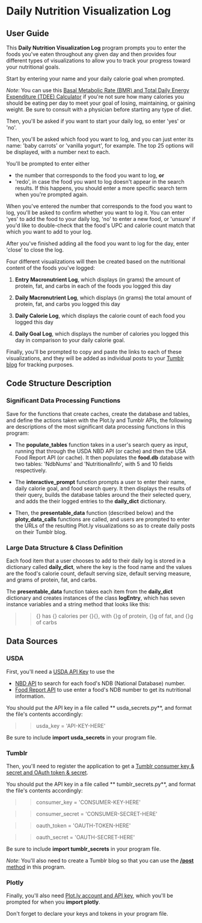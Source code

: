 # Daily Nutrition Visualization Log

## User Guide ##
This **Daily Nutrition Visualization Log** program prompts you to enter the foods you've eaten throughout any given day and then provides four different types of visualizations to allow you to track your progress toward your nutritional goals.

Start by entering your name and your daily calorie goal when prompted. 

*Note*: You can use this [Basal Metabolic Rate (BMR) and Total Daily Energy Expenditure (TDEE) Calculator](https://www.sailrabbit.com/bmr/) if you're not sure how many calories you should be eating per day to meet your goal of losing, maintaining, or gaining weight. Be sure to consult with a physician before starting any type of diet.

Then, you'll be asked if you want to start your daily log, so enter 'yes' or 'no'.

Then, you'll be asked which food you want to log, and you can just enter its name: 'baby carrots' or 'vanilla yogurt', for example. The top 25 options will be displayed, with a number next to each. 

You'll be prompted to enter either 

* the number that corresponds to the food you want to log, **or**
* 'redo', in case the food you want to log doesn't appear in the search results. If this happens, you should enter a more specific search term when you're prompted again.

When you've entered the number that corresponds to the food you want to log, you'll be asked to confirm whether you want to log it. You can enter 'yes' to add the food to your daily log, 'no' to enter a new food, or 'unsure' if you'd like to double-check that the food's UPC and calorie count match that which you want to add to your log.

After you've finished adding all the food you want to log for the day, enter 'close' to close the log.

Four different visualizations will then be created based on the nutritional content of the foods you've logged:

1. **Entry Macronutrient Log**, which displays (in grams) the amount of protein, fat, and carbs in each of the foods you logged this day

2. **Daily Macronutrient Log**, which displays (in grams) the total amount of protein, fat, and carbs you logged this day

3. **Daily Calorie Log**, which displays the calorie count of each food you logged this day

3. **Daily Goal Log**, which displays the number of calories you logged this day in comparison to your daily calorie goal.

Finally, you'll be prompted to copy and paste the links to each of these visualizations, and they will be added as individual posts to your [Tumblr blog](https://si507-log.tumblr.com/) for tracking purposes.


## Code Structure Description ##
### Significant Data Processing Functions
Save for the functions that create caches, create the database and tables, and define the actions taken with the Plot.ly and Tumblr APIs, the following are descriptions of the most significant data processing functions in this program:

* The **populate_tables** function takes in a user's search query as input, running that through the USDA NBD API (or cache) and then the USA Food Report API (or cache). It then populates the **food.db** database with two tables: 'NdbNums' and 'NutritionalInfo', with 5 and 10 fields respectively.
* The **interactive_prompt** function prompts a user to enter their name, daily calorie goal, and food search query. It then displays the results of their query, builds the database tables around the their selected query, and adds the their logged entries to the **daily_dict** dictionary. 

 * Then, the **presentable_data** function (described below) and the **ploty\_data\_calls** functions are called, and users are prompted to enter the URLs of the resulting Plot.ly visualizations so as to create daily posts on their Tumblr blog.

### Large Data Structure & Class Definition ###
Each food item that a user chooses to add to their daily log is stored in a dictionary called **daily_dict**, where the key is the food name and the values are the food's calorie count, default serving size, default serving measure, and grams of protein, fat, and carbs.

 The **presentable_data** function takes each item from the **daily_dict** dictionary and creates instances of the class **logEntry**, which has seven instance variables and a string method that looks like this:

>> {} has {} calories per {}{}, with {}g of protein, {}g of fat, and {}g of carbs


## Data Sources ##
### USDA ###
First, you'll need a [USDA API Key](https://ndb.nal.usda.gov/ndb/doc/index#) to use the 

* [NBD API](https://ndb.nal.usda.gov/ndb/doc/apilist/API-SEARCH.md) to search for each food's NDB (National Database) number.
* [Food Report API](https://ndb.nal.usda.gov/ndb/doc/apilist/API-FOOD-REPORT.md) to use enter a food's NDB number to get its nutritional information.

You should put the API key in a file called ** usda_secrets.py**, and format the file's contents accordingly:
>> usda_key = 'API-KEY-HERE'

Be sure to include **import usda_secrets** in your program file.

### Tumblr ###
Then, you'll need to register the application to get a [Tumblr consumer key & secret and OAuth token & secret](https://www.tumblr.com/oauth/apps).

You should put the API key in a file called ** tumblr_secrets.py**, and format the file's contents accordingly:

>> consumer_key = 'CONSUMER-KEY-HERE'

>> consumer_secret = 'CONSUMER-SECRET-HERE'

>> oauth_token = 'OAUTH-TOKEN-HERE'

>> oauth_secret = 'OAUTH-SECRET-HERE'

Be sure to include **import tumblr_secrets** in your program file.

*Note*: You'll also need to create a Tumblr blog so that you can use the [**/post** method](https://www.tumblr.com/docs/en/api/v2#posting) in this program.

### Plotly ##
Finally, you'll also need [Plot.ly account and API key](https://plot.ly/python/getting-started/), which you'll be prompted for when you **import plotly**.

Don't forget to declare your keys and tokens in your program file.